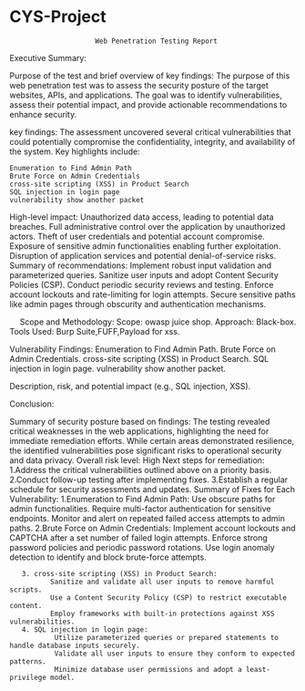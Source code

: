 # CYS-Project
                         Web Penetration Testing Report

Executive Summary:

Purpose of the test and brief overview of key findings:
The purpose of this web penetration test was to assess the security posture of the target websites, APIs, and applications. The goal was to identify vulnerabilities, assess their potential impact, and provide actionable recommendations to enhance security.

key findings:
The assessment uncovered several critical vulnerabilities that could potentially compromise the confidentiality, integrity, and availability of the system. Key highlights include:

    Enumeration to Find Admin Path
    Brute Force on Admin Credentials
    cross-site scripting (XSS) in Product Search
    SQL injection in login page
    vulnerability show another packet

High-level impact:
Unauthorized data access, leading to potential data breaches.
Full administrative control over the application by unauthorized actors.
Theft of user credentials and potential account compromise.
Exposure of sensitive admin functionalities enabling further exploitation.
Disruption of application services and potential denial-of-service risks.
 Summary of recommendations:
           Implement robust input validation and parameterized queries.
           Sanitize user inputs and adopt Content Security Policies (CSP).
           Conduct periodic security reviews and testing.
           Enforce account lockouts and rate-limiting for login attempts.
           Secure sensitive paths like admin pages through obscurity and authentication mechanisms.


  
Scope and Methodology:
       Scope: owasp juice shop.
       Approach: Black-box.
       Tools Used: Burp Suite,FUFF,Payload for xss.

 Vulnerability Findings:
                 Enumeration to Find Admin Path.
                 Brute Force on Admin Credentials.
                 cross-site scripting (XSS) in Product Search.
                 SQL injection in login page.
                 vulnerability show another packet.
                 
 Description, risk, and potential impact (e.g., SQL injection, XSS).
 

Conclusion:

Summary of security posture based on findings:
The testing revealed critical weaknesses in the web applications, highlighting the need for immediate remediation efforts. While certain areas demonstrated resilience, the identified vulnerabilities pose significant risks to operational security and data privacy.
Overall risk level: High
Next steps for remediation:
        1.Address the critical vulnerabilities outlined above on a priority basis.
        2.Conduct follow-up testing after implementing fixes.
        3.Establish a regular schedule for security assessments and updates.
Summary of Fixes for Each Vulnerability:
      1.Enumeration to Find Admin Path:
              Use obscure paths for admin functionalities.
              Require multi-factor authentication for sensitive endpoints.
              Monitor and alert on repeated failed access attempts to admin paths.
       2.Brute Force on Admin Credentials: 
              Implement account lockouts and CAPTCHA after a set number of failed login attempts.
              Enforce strong password policies and periodic password rotations.
              Use login anomaly detection to identify and block brute-force attempts.

       3. cross-site scripting (XSS) in Product Search:
              Sanitize and validate all user inputs to remove harmful scripts.
              Use a Content Security Policy (CSP) to restrict executable content.
              Employ frameworks with built-in protections against XSS vulnerabilities.
       4. SQL injection in login page:
               Utilize parameterized queries or prepared statements to handle database inputs securely.
               Validate all user inputs to ensure they conform to expected patterns.
               Minimize database user permissions and adopt a least-privilege model.







 

 

